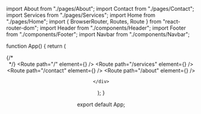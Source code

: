 import About from "./pages/About";
import Contact from "./pages/Contact";
import Services from "./pages/Services";
import Home from "./pages/Home";
import { BrowserRouter, Routes, Route } from "react-router-dom";
import Header from "./components/Header";
import Footer from "./components/Footer";
import Navbar from "./components/Navbar";

function App() {
  return (
    <div>
      {/* <Header/> */}
      <Navbar/>
      <BrowserRouter>
        <Routes>
          <Route path="/" element={<Home />} />
          <Route path="/services" element={<Services />} />
          <Route path="/contact" element={<Contact />} />
          <Route path="/about" element={<About />} />
        </Routes>
      </BrowserRouter>
      <Footer/>

    </div>
  );
}

export default App;